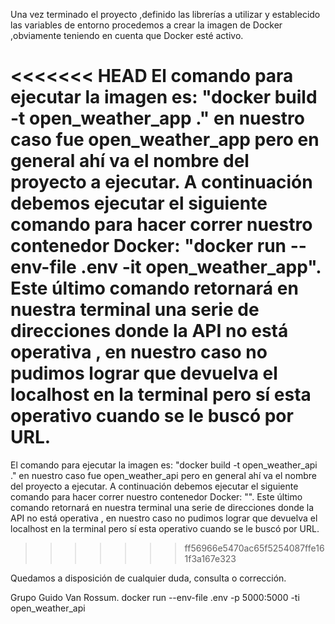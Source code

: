 Una vez terminado el proyecto ,definido las librerías a utilizar y establecido las variables de entorno procedemos a crear la imagen de Docker ,obviamente teniendo en cuenta que Docker esté activo.

<<<<<<< HEAD
El comando para ejecutar la imagen es: "docker build -t open_weather_app ." en nuestro caso fue open_weather_app pero en general ahí va el nombre del proyecto a ejecutar. A continuación debemos ejecutar el siguiente comando para hacer correr nuestro contenedor Docker: "docker run --env-file .env -it open_weather_app". Este último comando retornará en nuestra terminal una serie de direcciones donde la API no está operativa , en nuestro caso no pudimos lograr que devuelva el localhost en la terminal pero sí esta operativo cuando se le buscó por URL.
=======
El comando para ejecutar la imagen es: "docker build -t open_weather_api ." en nuestro caso fue open_weather_api pero en general ahí va el 
nombre del proyecto a ejecutar. 
A continuación debemos ejecutar el siguiente comando para hacer correr 
nuestro contenedor Docker: "". 
Este último comando retornará en nuestra terminal una serie de direcciones donde la API 
no está operativa , en nuestro caso no pudimos lograr que devuelva el localhost en la terminal 
pero sí esta operativo cuando se le buscó por URL.
>>>>>>> ff56966e5470ac65f5254087ffe161f3a167e323

Quedamos a disposición de cualquier duda, consulta o corrección.

Grupo Guido Van Rossum.
docker run --env-file .env -p 5000:5000 -ti open_weather_api